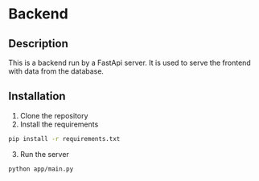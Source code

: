 # Backend 

## Description
This is a backend run by a FastApi server. It is used to serve the frontend with data from the database.


## Installation
1. Clone the repository
2. Install the requirements
```bash
pip install -r requirements.txt
```
3. Run the server
```bash
python app/main.py
```